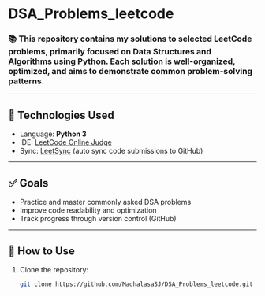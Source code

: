 # DSA_Problems_leetcode
### 📚 This repository contains my solutions to selected **LeetCode** problems, primarily focused on **Data Structures and Algorithms** using **Python**. Each solution is well-organized, optimized, and aims to demonstrate common problem-solving patterns. 
---


## 🚀 Technologies Used

- Language: **Python 3**
- IDE: [LeetCode Online Judge](https://leetcode.com/)
- Sync: [LeetSync](https://github.com/LeetSync/leetsync) (auto sync code submissions to GitHub)

---

## ✅ Goals

- Practice and master commonly asked DSA problems
- Improve code readability and optimization
- Track progress through version control (GitHub)

---

## 📌 How to Use

1. Clone the repository:
   ```bash
   git clone https://github.com/MadhalasaSJ/DSA_Problems_leetcode.git
